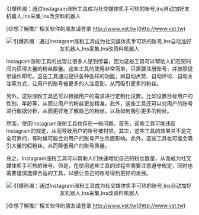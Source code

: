 引爆热潮：通过Instagram涨粉工具成为社交媒体炙手可热的账号,Ins自动加好友机器人,Ins采集,Ins改资料机器人

[😍想了解推广相关软件的朋友请登录 http://www.vst.tw](http://www.vst.tw)

 <center><img src="https://vst.tw/MP4/tuiguang/png/7.png" alt="引爆热潮：通过Instagram涨粉工具成为社交媒体炙手可热的账号,Ins自动加好友机器人,Ins采集,Ins改资料机器人"></center>

Instagram涨粉工具的出现让很多人感到惊喜，因为这些工具可以帮助人们在短时间内获得大量的粉丝数量。这些工具的使用非常简单，只需要注册账号，并按照提示操作即可。这些工具通过提供各种各样的功能，如自动点赞、自动评论、自动关注等方式，让用户的账号被更多的人注意到，从而吸引更多的粉丝。

另外，这些涨粉工具还可以根据用户的需求进行定制化设置，比如设置目标用户的性别、年龄等，从而让用户的粉丝更加精准。此外，这些工具还可以对用户的账号进行数据分析，从而更好地了解自己的粉丝，以及如何吸引更多的粉丝。

然而，使用Instagram涨粉工具也存在一些问题。首先，这些工具可能违反Instagram的规定，从而导致用户的账号被封禁。其次，这些工具的效果并不是完全可靠的，有时候可能会对用户的账号产生负面影响。此外，这些工具也可能会吸引大量的假粉丝，从而降低用户的账号质量。

总之，Instagram涨粉工具可以帮助人们快速增加自己的粉丝数量，从而成为社交媒体炙手可热的账号。但是，在使用这些工具的过程中需要注意遵守规定，同时也需要谨慎选择合适的工具，以便让自己的账号得到更好的发展。

 <center><img src="https://vst.tw/MP4/tuiguang/png/0.png" alt="引爆热潮：通过Instagram涨粉工具成为社交媒体炙手可热的账号,Ins自动加好友机器人,Ins采集,Ins改资料机器人"></center>

[😍想了解推广相关软件的朋友请登录 http://www.vst.tw](http://www.vst.tw)



